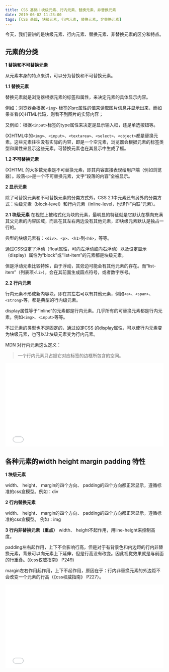 ```yaml
---
title: CSS 基础：块级元素、行内元素、替换元素、非替换元素
date: 2019-06-02 11:23:00
tags: [CSS 基础, 块级元素, 行内元素, 替换元素, 非替换元素]
---
```


今天，我们要讲的是块级元素、行内元素、替换元素、非替换元素的区分和特点。

<!--more-->

## 元素的分类

**1 替换和不可替换元素** 

从元素本身的特点来讲，可以分为替换和不可替换元素。

**1.1 替换元素**

替换元素就是浏览器根据元素的标签和属性，来决定元素的具体显示内容。

例如：浏览器会根据 `<img>` 标签的src属性的值来读取图片信息并显示出来，而如果查看(X)HTML代码，则看不到图片的实际内容；

又例如：根据`<input>`标签的type属性来决定是显示输入框，还是单选按钮等。

(X)HTML中的`<img>`、`<input>`、`<textarea>`、`<select>`、`<object>`都是替换元素。这些元素往往没有实际的内容，即是一个空元素，浏览器会根据元素的标签类型和属性来显示这些元素。可替换元素也在其显示中生成了框。

**1.2 不可替换元素**

(X)HTML 的大多数元素是不可替换元素，即其内容直接表现给用户端（例如浏览器）。段落`<p>`是一个不可替换元素，文字“段落的内容”全被显示。

**2 显示元素**

除了可替换元素和不可替换元素的分类方式外，CSS 2.1中元素还有另外的分类方式：块级元素（block-level）和行内元素（inline-level，也译作“内联”元素）。

**2.1 块级元素**
在视觉上被格式化为块的元素，最明显的特征就是它默认在横向充满其父元素的内容区域，而且在其左右两边没有其他元素，即块级元素默认是独占一行的。

典型的块级元素有：`<div>`、`<p>`、`<h1>`到`<h6>`，等等。

通过CSS设定了浮动（float属性，可向左浮动或向右浮动）以及设定显示（display）属性为“block”或“list-item”的元素都是块级元素。

但是浮动元素比较特殊，由于浮动，其旁边可能会有其他元素的存在。而“list-item”（列表项`<li>`），会在其前面生成圆点符号，或者数字序号。

**2.2 行内元素**

行内元素不形成新内容块，即在其左右可以有其他元素，例如`<a>`、`<span>`、`<strong>`等，都是典型的行内级元素。

display属性等于“inline”的元素都是行内元素。几乎所有的可替换元素都是行内元素，例如`<img>`、`<input>`等等。

不过元素的类型也不是固定的，通过设定CSS 的display属性，可以使行内元素变为块级元素，也可以让块级元素变为行内元素。

MDN 对行内元素这么定义：

> 一个行内元素只占据它对应标签的边框所包含的空间。

<iframe height="265" style="width: 100%;" scrolling="no" title="行内元素只占据边框" src="//codepen.io/liuyiqi/embed/OYrrjZ/?height=265&theme-id=0&default-tab=html,result" frameborder="no" allowtransparency="true" allowfullscreen="true">
  See the Pen <a href='https://codepen.io/liuyiqi/pen/OYrrjZ/'>行内元素只占据边框</a> by liuyiqi
  (<a href='https://codepen.io/liuyiqi'>@liuyiqi</a>) on <a href='https://codepen.io'>CodePen</a>.
</iframe>

## 各种元素的width height margin padding 特性

**1 块级元素**

width、 height、 margin的四个方向、 padding的四个方向都正常显示，遵循标准的css盒模型。例如：div

**2 行内替换元素**

width、 height、 margin的四个方向、 padding的四个方向都正常显示，遵循标准的css盒模型。 例如：img

**3 行内非替换元素（重点）**
width、 height不起作用，用line-height来控制高度。

padding左右起作用，上下不会影响行高，但是对于有背景色和内边距的行内非替换元素，背景可以向元素上下延伸，但是行高没有改变。因此视觉效果就是与前面的行重叠。(《css权威指南》 P249)

margin左右作用起作用，上下不起作用，原因在于：行内非替换元素的外边距不会改变一个元素的行高（《css权威指南》 P227）。

<iframe height="265" style="width: 100%;" scrolling="no" title="行内元素特点" src="//codepen.io/liuyiqi/embed/gJZZwX/?height=265&theme-id=0&default-tab=css,result" frameborder="no" allowtransparency="true" allowfullscreen="true">
  See the Pen <a href='https://codepen.io/liuyiqi/pen/gJZZwX/'>行内元素特点</a> by liuyiqi
  (<a href='https://codepen.io/liuyiqi'>@liuyiqi</a>) on <a href='https://codepen.io'>CodePen</a>.
</iframe>